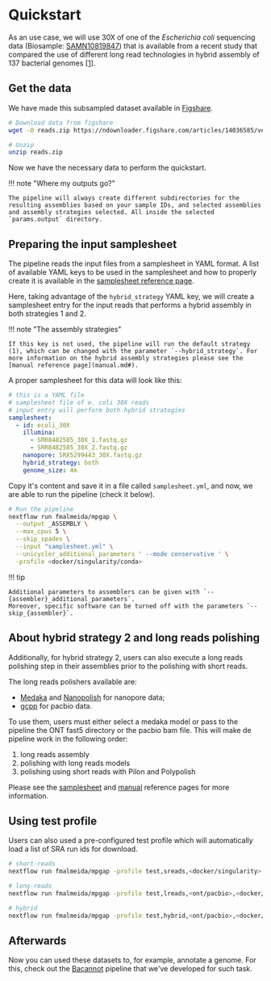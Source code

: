 # Quickstart

As an use case, we will use 30X of one of the *Escherichia coli* sequencing data (Biosample: [SAMN10819847](https://www.ncbi.nlm.nih.gov/biosample/10819847))
that is available from a recent study that compared the use of different long read technologies in hybrid assembly of 137 bacterial genomes [[1](https://doi.org/10.1099/mgen.0.000294)].

## Get the data

We have made this subsampled dataset available in [Figshare](https://figshare.com/articles/dataset/Illumina_pacbio_and_ont_sequencing_reads/14036585).


```bash
# Download data from figshare
wget -O reads.zip https://ndownloader.figshare.com/articles/14036585/versions/4

# Unzip
unzip reads.zip
```

Now we have the necessary data to perform the quickstart.

!!! note "Where my outputs go?"

    The pipeline will always create different subdirectories for the resulting assemblies based on your sample IDs, and selected assemblies and assembly strategies selected. All inside the selected `params.output` directory.

## Preparing the input samplesheet

The pipeline reads the input files from a samplesheet in YAML format. A list of available YAML keys to be used in the samplesheet and how to properly create it is available in the [samplesheet reference page](samplesheet.md#).

Here, taking advantage of the `hybrid_strategy` YAML key, we will create a samplesheet entry for the input reads that performs a hybrid assembly in both strategies 1 and 2.

!!! note "The assembly strategies"

    If this key is not used, the pipeline will run the default strategy (1), which can be changed with the parameter `--hybrid_strategy`. For more information on the hybrid assembly strategies please see the [manual reference page](manual.md#).

A proper samplesheet for this data will look like this:

```yaml
# this is a YAML file
# samplesheet file of e. coli 30X reads
# input entry will perform both hybrid strategies
samplesheet:
  - id: ecoli_30X
    illumina:
      - SRR8482585_30X_1.fastq.gz
      - SRR8482585_30X_2.fastq.gz
    nanopore: SRX5299443_30X.fastq.gz
    hybrid_strategy: both
    genome_size: 4m
```

Copy it's content and save it in a file called `samplesheet.yml`, and now, we are able to run the pipeline (check it below).

```bash
# Run the pipeline
nextflow run fmalmeida/mpgap \
  --output _ASSEMBLY \
  --max_cpus 5 \
  --skip_spades \
  --input "samplesheet.yml" \
  --unicycler_additional_parameters ' --mode conservative ' \
  -profile <docker/singularity/conda>
```

!!! tip

    Additional parameters to assemblers can be given with `--{assembler}_additional_parameters`.
    Moreover, specific software can be turned off with the parameters `--skip_{assembler}`.

## About hybrid strategy 2 and long reads polishing

Additionally, for hybrid strategy 2, users can also execute a long reads polishing step in their assemblies prior to the polishing with short reads.

The long reads polishers available are:

* [Medaka](https://github.com/nanoporetech/medaka) and [Nanopolish](https://github.com/jts/nanopolish) for nanopore data;
* [gcpp](https://github.com/PacificBiosciences/gcpp) for pacbio data.

To use them, users must either select a medaka model or pass to the pipeline  the ONT fast5 directory or the pacbio bam file. This will make de pipeline work in the following order: 

1. long reads assembly
2. polishing with long reads models
3. polishing using short reads with Pilon and Polypolish

Please see the [samplesheet](samplesheet.md#) and [manual](manual.md#) reference pages for more information.

## Using test profile


Users can also used a pre-configured test profile which will automatically load a list of SRA run ids for download.

```bash
# short-reads
nextflow run fmalmeida/mpgap -profile test,sreads,<docker/singularity>

# long-reads
nextflow run fmalmeida/mpgap -profile test,lreads,<ont/pacbio>,<docker/singularity>

# hybrid
nextflow run fmalmeida/mpgap -profile test,hybrid,<ont/pacbio>,<docker/singularity>
```

## Afterwards

Now you can used these datasets to, for example, annotate a genome. For this, check out the [Bacannot](https://bacannot.readthedocs.io/en/latest/index.html) pipeline that we've developed for such task.

